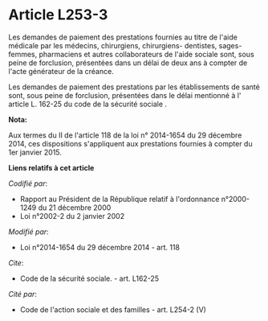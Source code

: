 # Article L253-3

Les demandes de paiement des prestations fournies au titre de l'aide médicale par les médecins, chirurgiens, chirurgiens-
dentistes, sages-femmes, pharmaciens et autres collaborateurs de l'aide sociale sont, sous peine de forclusion, présentées
dans un délai de deux ans à compter de l'acte générateur de la créance.

Les demandes de paiement des prestations par les établissements de santé sont, sous peine de forclusion, présentées dans le
délai mentionné à l'
article L. 162-25 du code de la sécurité sociale
.

**Nota:**

Aux termes du II de l'article 118 de la loi n° 2014-1654 du 29 décembre 2014, ces dispositions s'appliquent aux prestations
fournies à compter du 1er janvier 2015.

**Liens relatifs à cet article**

_Codifié par_:

  - Rapport au Président de la République relatif à l'ordonnance n°2000-1249 du 21 décembre 2000
  - Loi n°2002-2 du 2 janvier 2002

_Modifié par_:

  - Loi n°2014-1654 du 29 décembre 2014 - art. 118

_Cite_:

  - Code de la sécurité sociale. - art. L162-25

_Cité par_:

  - Code de l'action sociale et des familles - art. L254-2 (V)
